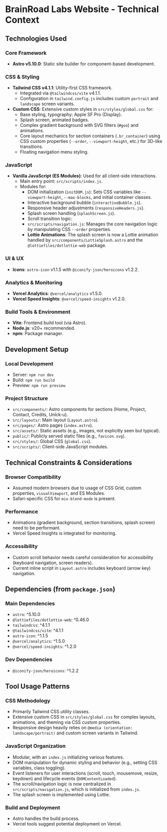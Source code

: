 # BrainRoad Labs Website - Technical Context

## Technologies Used

### Core Framework
- **Astro v5.10.0**: Static site builder for component-based development.

### CSS & Styling
- **Tailwind CSS v4.1.1**: Utility-first CSS framework.
  - Integrated via `@tailwindcss/vite` v4.1.1.
  - Configuration in `tailwind.config.js` includes custom `portrait` and `landscape` screen variants.
- **Custom CSS**: Extensive custom styles in `src/styles/global.css` for:
  - Base styling, typography: Apple SF Pro (Display).
  - Splash screen, animated badges.
  - Complex gradient background with SVG filters (`#goo`) and animations.
  - Core layout mechanics for section containers (`.br_container`) using CSS custom properties (`--order`, `--viewport-height`, etc.) for 3D-like transitions.
  - Floating navigation menu styling.

### JavaScript
- **Vanilla JavaScript (ES Modules)**: Used for all client-side interactions.
  - Main entry point: `src/scripts/index.js`.
  - Modules for:
    - DOM initialization (`initDOM.js`): Sets CSS variables like `--viewport-height`, `--max-blocks`, and initial container classes.
    - Interactive background bubble (`interactiveBubble.js`).
    - Responsive header adjustments (`responsiveHeaders.js`).
    - Splash screen handling (`splashScreen.js`).
    - Scroll transition logic:
    - `src/scripts/navigation.js`: Manages the core navigation logic by manipulating CSS `--order` properties.
    - **Lottie Animations**: The splash screen is now a Lottie animation handled by `src/components/LottieSplash.astro` and the `@lottiefiles/dotlottie-web` package.

### UI & UX
- **Icons**: `astro-icon` v1.1.5 with `@iconify-json/heroicons` v1.2.2.

### Analytics & Monitoring
- **Vercel Analytics**: `@vercel/analytics` v1.5.0.
- **Vercel Speed Insights**: `@vercel/speed-insights` v1.2.0.

### Build Tools & Environment
- **Vite**: Frontend build tool (via Astro).
- **Node.js**: v20+ recommended.
- **npm**: Package manager.

## Development Setup

### Local Development
- Server: `npm run dev`
- Build: `npm run build`
- Preview: `npm run preview`

### Project Structure
- `src/components/`: Astro components for sections (Home, Project, Contact, Credits, Unlck-u).
- `src/layouts/`: Main layout (`Layout.astro`).
- `src/pages/`: Astro pages (`index.astro`).
- `src/assets/`: Static assets (e.g., images, not explicitly seen but typical).
- `public/`: Publicly served static files (e.g., `favicon.svg`).
- `src/styles/`: Global CSS (`global.css`).
- `src/scripts/`: Client-side JavaScript modules.

## Technical Constraints & Considerations

### Browser Compatibility
- Assumed modern browsers due to usage of CSS Grid, custom properties, `visualViewport`, and ES Modules.
- Safari-specific CSS for `mix-blend-mode` is present.

### Performance
- Animations (gradient background, section transitions, splash screen) need to be performant.
- Vercel Speed Insights is integrated for monitoring.

### Accessibility
- Custom scroll behavior needs careful consideration for accessibility (keyboard navigation, screen readers).
- Current inline script in `Layout.astro` includes keyboard (arrow key) navigation.

## Dependencies (from `package.json`)

### Main Dependencies
- `astro`: ^5.10.0
- `@lottiefiles/dotlottie-web`: ^0.46.0
- `tailwindcss`: ^4.1.1
- `@tailwindcss/vite`: ^4.1.1
- `astro-icon`: ^1.1.5
- `@vercel/analytics`: ^1.5.0
- `@vercel/speed-insights`: ^1.2.0

### Dev Dependencies
- `@iconify-json/heroicons`: ^1.2.2

## Tool Usage Patterns

### CSS Methodology
- Primarily Tailwind CSS utility classes.
- Extensive custom CSS in `src/styles/global.css` for complex layouts, animations, and theming via CSS custom properties.
- Responsive design heavily relies on `@media (orientation: landscape/portrait)` and custom screen variants in Tailwind.

### JavaScript Organization
- Modular, with an `index.js` initializing various features.
- DOM manipulation for dynamic styling and behavior (e.g., setting CSS variables, class toggling).
- Event listeners for user interactions (scroll, touch, mousemove, resize, keydown) and lifecycle events (`DOMContentLoaded`).
- The scroll/navigation logic is now centralized in `src/scripts/navigation.js`, which is initialized from `index.js`.
- The splash screen is implemented using Lottie.

### Build and Deployment
- Astro handles the build process.
- Vercel tools suggest potential deployment on Vercel.

